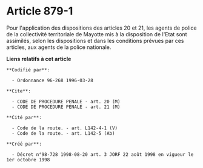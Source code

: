 # Article 879-1

Pour l'application des dispositions des articles 20 et 21, les agents de police de la collectivité territoriale de Mayotte
mis à la disposition de l'Etat sont assimilés, selon les dispositions et dans les conditions prévues par ces articles, aux
agents de la police nationale.

**Liens relatifs à cet article**

	**Codifié par**:

	  - Ordonnance 96-268 1996-03-28

	**Cite**:

	  - CODE DE PROCEDURE PENALE - art. 20 (M)
	  - CODE DE PROCEDURE PENALE - art. 21 (M)

	**Cité par**:

	  - Code de la route. - art. L142-4-1 (V)
	  - Code de la route. - art. L142-5 (Ab)

	**Créé par**:

	  - Décret n°98-728 1998-08-20 art. 3 JORF 22 août 1998 en vigueur le 1er octobre 1998
